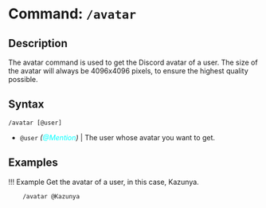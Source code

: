 # **Command:** `/avatar`

## **Description**

The avatar command is used to get the Discord avatar of a user. The size of the avatar will always be 4096x4096 pixels, to ensure the highest quality possible.

## **Syntax**

    /avatar [@user]

- `@user` *(<span style="color:aqua">@Mention</span>)* | The user whose avatar you want to get.

## **Examples**

!!! Example
    Get the avatar of a user, in this case, Kazunya.

        /avatar @Kazunya